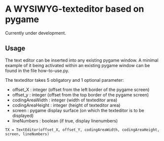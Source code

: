 # A WYSIWYG-texteditor based on pygame

Currently under development. 

## Usage

The text editor can be inserted into any existing pygame window. A minimal example of it being activated within an existing pygame window can be found in the file how-to-use.py. 

The texteditor takes 5 obligatory and 1 optional parameter:
- offset_X : integer (offset from the left border of the pygame screen)
- offset_y : integer (offset from the top border of the pygame screen)
- codingAreaWidth : integer (width of texteditor area)
- codingAreaHeight : integer (height of texteditor area)
- screen : pygame display surface (on which the texteditor is to be displayed)
- lineNumbers : boolean (if true, display linenumbers)

```
TX = TextEditor(offset_X, offset_Y, codingAreaWidth, codingAreaHeight, screen, lineNumbers)
```
